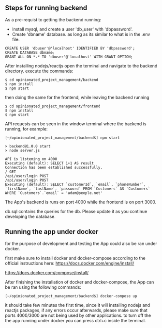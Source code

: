 
## Steps for running backend

As a pre-requist to getting the backend running:
- Install mysql, and create a user 'db_user' with 'dbpassword'.
- Create 'dbname' database. as long as its similar to what is in the .env file.
 ```
 CREATE USER 'dbuser'@'localhost' IDENTIFIED BY 'dbpassword';
 CREATE DATABASE dbname;
 GRANT ALL ON *.* TO 'dbuser'@'localhost' WITH GRANT OPTION;
 ```


After installing nodejs/reactjs open the terminal and navigate to the backend directory. execute the commands:

``` 
$ cd opinionated_project_management/backend
$ npm install
$ npm start
```
then doing the same for the frontend, while leaving the backend running
``` 
$ cd opinionated_project_management/frontend
$ npm install
$ npm start
```

API requests can be seen in the window terminal where the backend is running, for example:
```
[~/opinionated_project_management/backend$] npm start

> backend@1.0.0 start
> node server.js

API is listening on 4000
Executing (default): SELECT 1+1 AS result
Connection has been established successfully.
/ GET
/api/user/login POST
/api/user/login POST
Executing (default): SELECT `customerId`, `email`, `phoneNumber`, `firstName`, `lastName`, `password` FROM `Customers` AS `Customers` WHERE `Customers`.`email` = 'adam@people.net'
```
The App's backend is runs on port 4000 while the frontend is on port 3000.

db.sql contains the queries for the db. Please update it as you continue developing the database.


## Running the app under docker

for the purpose of development and testing the App could also be ran under docker. 

first make sure to install docker and docker-compose according to the official instructions here:
https://docs.docker.com/engine/install/

https://docs.docker.com/compose/install/

After finishing the installation of docker and docker-compose, the App can be ran using the following commands:

```
[~/opinionated_project_management/backend$] docker-compose up

```

it should take few minutes the first time, since it will installing nodejs and reactjs packages, if any errors occur afterwards, please make sure that ports 4000/3000 are not being used by other applications. to turn off the the app running under docker you can press ctrl+c inside the terminal.

